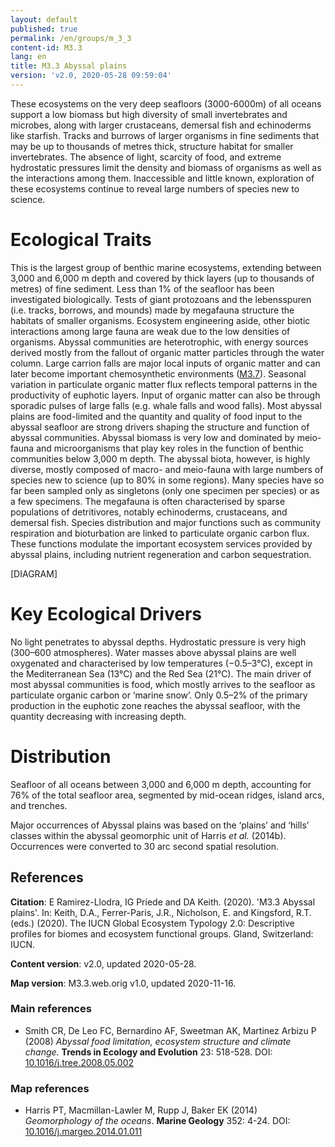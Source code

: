 ```yaml
---
layout: default
published: true
permalink: /en/groups/m_3_3
content-id: M3.3
lang: en
title: M3.3 Abyssal plains
version: 'v2.0, 2020-05-28 09:59:04'
---
```


These ecosystems on the very deep seafloors (3000-6000m) of all oceans support a low biomass but high diversity of small invertebrates and microbes, along with larger crustaceans, demersal fish and echinoderms like starfish. Tracks and burrows of larger organisms in fine sediments that may be up to thousands of metres thick, structure habitat for smaller invertebrates. The absence of light, scarcity of food, and extreme hydrostatic pressures limit the density and biomass of organisms as well as the interactions among them. Inaccessible and little known, exploration of these ecosystems continue to reveal large numbers of species new to science.

# Ecological Traits
 
This is the largest group of benthic marine ecosystems, extending between 3,000 and 6,000 m depth and covered by thick layers (up to thousands of metres) of fine sediment. Less than 1% of the seafloor has been investigated biologically. Tests of giant protozoans and the lebensspuren (i.e. tracks, borrows, and mounds) made by megafauna structure the habitats of smaller organisms. Ecosystem engineering aside, other biotic interactions among large fauna are weak due to the low densities of organisms. Abyssal communities are heterotrophic, with energy sources derived mostly from the fallout of organic matter particles through the water column. Large carrion falls are major local inputs of organic matter and can later become important chemosynthetic environments ([M3.7](/explore/groups/M3.7)). Seasonal variation in particulate organic matter flux reflects temporal patterns in the productivity of euphotic layers. Input of organic matter can also be through sporadic pulses of large falls (e.g. whale falls and wood falls). Most abyssal plains are food-limited and the quantity and quality of food input to the abyssal seafloor are strong drivers shaping the structure and function of abyssal communities. Abyssal biomass is very low and dominated by meio-fauna and microorganisms that play key roles in the function of benthic communities below 3,000 m depth. The abyssal biota, however, is highly diverse, mostly composed of macro- and meio-fauna with large numbers of species new to science (up to 80% in some regions). Many species have so far been sampled only as singletons (only one specimen per species) or as a few specimens. The megafauna is often characterised by sparse populations of detritivores, notably echinoderms, crustaceans, and demersal fish. Species distribution and major functions such as community respiration and bioturbation are linked to particulate organic carbon flux. These functions modulate the important ecosystem services provided by abyssal plains, including nutrient regeneration and carbon sequestration. 

[DIAGRAM]

# Key Ecological Drivers
 
No light penetrates to abyssal depths. Hydrostatic pressure is very high (300–600 atmospheres). Water masses above abyssal plains are well oxygenated and characterised by low temperatures (−0.5–3°C), except in the Mediterranean Sea (13°C) and the Red Sea (21°C). The main driver of most abyssal communities is food, which mostly arrives to the seafloor as particulate organic carbon or ‘marine snow’. Only 0.5–2% of the primary production in the euphotic zone reaches the abyssal seafloor, with the quantity decreasing with increasing depth.
 
# Distribution
 
Seafloor of all oceans between 3,000 and 6,000 m depth, accounting for 76% of the total seafloor area, segmented by mid-ocean ridges, island arcs, and trenches.

Major occurrences of Abyssal plains was based on the ‘plains’ and ‘hills’ classes within the abyssal geomorphic unit of Harris _et al._ (2014b). Occurrences were converted to 30 arc second spatial resolution.

## References

**Citation**: E Ramirez-Llodra, IG Priede and DA Keith. (2020). 'M3.3 Abyssal plains'. In: Keith, D.A., Ferrer-Paris, J.R., Nicholson, E. and Kingsford, R.T. (eds.) (2020). The IUCN Global Ecosystem Typology 2.0: Descriptive profiles for biomes and ecosystem functional groups. Gland, Switzerland: IUCN.

**Content version**: v2.0, updated 2020-05-28.

**Map version**: M3.3.web.orig v1.0, updated 2020-11-16.

### Main references
* Smith CR, De Leo FC, Bernardino AF, Sweetman AK, Martinez Arbizu P  (2008) *Abyssal food limitation, ecosystem structure and climate change*. **Trends in Ecology and Evolution** 23: 518-528. DOI: [10.1016/j.tree.2008.05.002](http://doi.org/10.1016/j.tree.2008.05.002)

### Map references
* Harris PT, Macmillan-Lawler M, Rupp J, Baker EK  (2014) *Geomorphology of the oceans*. **Marine Geology** 352: 4-24. DOI: [10.1016/j.margeo.2014.01.011](http://doi.org/10.1016/j.margeo.2014.01.011)
